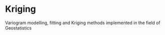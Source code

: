 # Kriging
Variogram modelling, fitting and Kriging methods implemented in the field of Geostatistics
